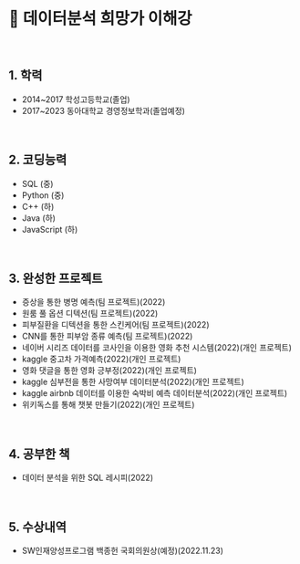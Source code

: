 # :pushpin: 데이터분석 희망가 이해강

</br>

## 1. 학력
- 2014~2017 학성고등학교(졸업)
- 2017~2023 동아대학교 경영정보학과(졸업예정)

</br>

## 2. 코딩능력
- SQL (중)
- Python (중)
- C++ (하)
- Java (하)
- JavaScript (하)

<br>

## 3. 완성한 프로젝트
- 증상을 통한 병명 예측(팀 프로젝트)(2022)
- 원룸 풀 옵션 디텍션(팀 프로젝트)(2022)
- 피부질환을 디텍션을 통한 스킨케어(팀 프로젝트)(2022)
- CNN를 통한 피부암 종류 예측(팀 프로젝트)(2022)
- 네이버 시리즈 데이터를 코사인을 이용한 영화 추천 시스템(2022)(개인 프로젝트)
- kaggle 중고차 가격예측(2022)(개인 프로젝트)
- 영화 댓글을 통한 영화 긍부정(2022)(개인 프로젝트)
- kaggle 심부전을 통한 사망여부 데이터분석(2022)(개인 프로젝트)
- kaggle airbnb 데이터를 이용한 숙박비 예측 데이터분석(2022)(개인 프로젝트)
- 위키독스를 통해 챗봇 만들기(2022)(개인 프로젝트)

</br>

## 4. 공부한 책
- 데이터 분석을 위한 SQL 레시피(2022)

</br>

## 5. 수상내역
- SW인재양성프로그램 백종헌 국회의원상(예정)(2022.11.23)
